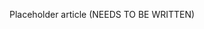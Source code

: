 <!--
title: "Eliminating False Positives"
description: "Overview of how to eliminate false positives"
tags: "assessment continuous visibility"
-->

Placeholder article (NEEDS TO BE WRITTEN)